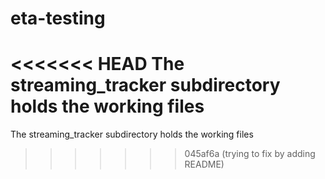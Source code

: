 # eta-testing
<<<<<<< HEAD
The streaming_tracker subdirectory holds the working files
=======
The streaming_tracker subdirectory holds the working files
>>>>>>> 045af6a (trying to fix by adding README)
